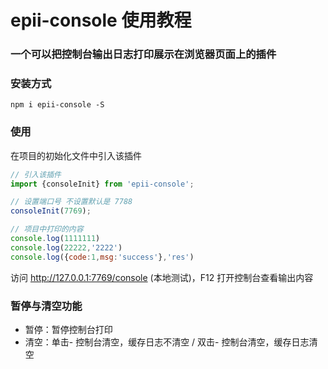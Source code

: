 # epii-console 使用教程

### 一个可以把控制台输出日志打印展示在浏览器页面上的插件


### 安装方式

`npm i epii-console -S`

### 使用

在项目的初始化文件中引入该插件

```javascript
// 引入该插件
import {consoleInit} from 'epii-console';

// 设置端口号 不设置默认是 7788
consoleInit(7769);

// 项目中打印的内容
console.log(1111111)
console.log(22222,'2222')
console.log({code:1,msg:'success'},'res')

```

访问 http://127.0.0.1:7769/console (本地测试)，F12 打开控制台查看输出内容

### 暂停与清空功能

- 暂停：暂停控制台打印
- 清空：单击- 控制台清空，缓存日志不清空 / 双击- 控制台清空，缓存日志清空



